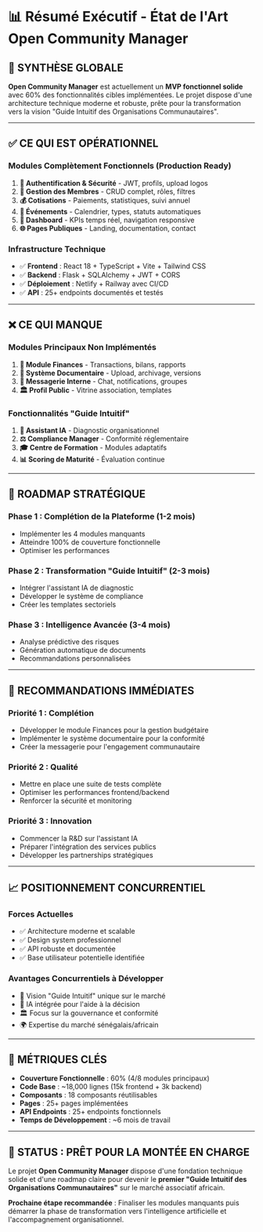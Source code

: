 # 📊 Résumé Exécutif - État de l'Art Open Community Manager

## 🎯 SYNTHÈSE GLOBALE

**Open Community Manager** est actuellement un **MVP fonctionnel solide** avec 60% des fonctionnalités cibles implémentées. Le projet dispose d'une architecture technique moderne et robuste, prête pour la transformation vers la vision "Guide Intuitif des Organisations Communautaires".

---

## ✅ **CE QUI EST OPÉRATIONNEL**

### **Modules Complètement Fonctionnels (Production Ready)**
1. **🔐 Authentification & Sécurité** - JWT, profils, upload logos
2. **👥 Gestion des Membres** - CRUD complet, rôles, filtres
3. **💰 Cotisations** - Paiements, statistiques, suivi annuel  
4. **📅 Événements** - Calendrier, types, statuts automatiques
5. **🏢 Dashboard** - KPIs temps réel, navigation responsive
6. **🌐 Pages Publiques** - Landing, documentation, contact

### **Infrastructure Technique**
- ✅ **Frontend** : React 18 + TypeScript + Vite + Tailwind CSS
- ✅ **Backend** : Flask + SQLAlchemy + JWT + CORS
- ✅ **Déploiement** : Netlify + Railway avec CI/CD
- ✅ **API** : 25+ endpoints documentés et testés

---

## ❌ **CE QUI MANQUE**

### **Modules Principaux Non Implémentés**
1. **💼 Module Finances** - Transactions, bilans, rapports
2. **📄 Système Documentaire** - Upload, archivage, versions
3. **💬 Messagerie Interne** - Chat, notifications, groupes
4. **🏛️ Profil Public** - Vitrine association, templates

### **Fonctionnalités "Guide Intuitif"**
1. **🤖 Assistant IA** - Diagnostic organisationnel
2. **⚖️ Compliance Manager** - Conformité réglementaire
3. **🎓 Centre de Formation** - Modules adaptatifs
4. **📊 Scoring de Maturité** - Évaluation continue

---

## 🚀 **ROADMAP STRATÉGIQUE**

### **Phase 1 : Complétion de la Plateforme (1-2 mois)**
- Implémenter les 4 modules manquants
- Atteindre 100% de couverture fonctionnelle
- Optimiser les performances

### **Phase 2 : Transformation "Guide Intuitif" (2-3 mois)**
- Intégrer l'assistant IA de diagnostic
- Développer le système de compliance
- Créer les templates sectoriels

### **Phase 3 : Intelligence Avancée (3-4 mois)**
- Analyse prédictive des risques
- Génération automatique de documents
- Recommandations personnalisées

---

## 🎯 **RECOMMANDATIONS IMMÉDIATES**

### **Priorité 1 : Complétion**
- Développer le module Finances pour la gestion budgétaire
- Implémenter le système documentaire pour la conformité
- Créer la messagerie pour l'engagement communautaire

### **Priorité 2 : Qualité**
- Mettre en place une suite de tests complète
- Optimiser les performances frontend/backend
- Renforcer la sécurité et monitoring

### **Priorité 3 : Innovation**
- Commencer la R&D sur l'assistant IA
- Préparer l'intégration des services publics
- Développer les partnerships stratégiques

---

## 📈 **POSITIONNEMENT CONCURRENTIEL**

### **Forces Actuelles**
- ✅ Architecture moderne et scalable
- ✅ Design system professionnel
- ✅ API robuste et documentée
- ✅ Base utilisateur potentielle identifiée

### **Avantages Concurrentiels à Développer**
- 🎯 Vision "Guide Intuitif" unique sur le marché
- 🤖 IA intégrée pour l'aide à la décision
- 🏛️ Focus sur la gouvernance et conformité
- 🌍 Expertise du marché sénégalais/africain

---

## 🔢 **MÉTRIQUES CLÉS**

- **Couverture Fonctionnelle** : 60% (4/8 modules principaux)
- **Code Base** : ~18,000 lignes (15k frontend + 3k backend)
- **Composants** : 18 composants réutilisables
- **Pages** : 25+ pages implémentées
- **API Endpoints** : 25+ endpoints fonctionnels
- **Temps de Développement** : ~6 mois de travail

---

## 🚦 **STATUS : PRÊT POUR LA MONTÉE EN CHARGE**

Le projet **Open Community Manager** dispose d'une fondation technique solide et d'une roadmap claire pour devenir le **premier "Guide Intuitif des Organisations Communautaires"** sur le marché associatif africain.

**Prochaine étape recommandée** : Finaliser les modules manquants puis démarrer la phase de transformation vers l'intelligence artificielle et l'accompagnement organisationnel.
